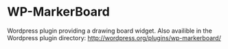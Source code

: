 WP-MarkerBoard
==============

Wordpress plugin providing a drawing board widget. Also availible in the
Wordpress plugin directory: http://wordpress.org/plugins/wp-markerboard/
